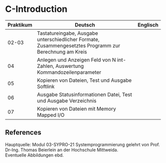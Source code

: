 # C-Introduction

| Praktikum | Deutsch | Englisch |
|-----------|---------|----------|
| 02-03     | Tastatureingabe, Ausgabe unterschiedlicher Formate, Zusammengesetztes Programm zur Berechnung am Kreis | |
| 04 | Anlegen und Anzeigen Feld von N int-Zahlen, Auswertung Kommandozeilenparameter | |
| 05 | Kopieren von Dateien, Test und Ausgabe Softlink | |
| 06 | Ausgabe Statusinformationen Datei, Test und Ausgabe Verzeichnis | |
| 07 | Kopieren von Dateien mit Memory Mapped I/O | |

## References
Hauptquelle: Modul 03-SYPRO-21 Systemprogrammierung gelehrt von Prof. Dr-Ing. Thomas Beierlein an der Hochschule Mittweida. \
Eventuelle Abbildungen ebd.